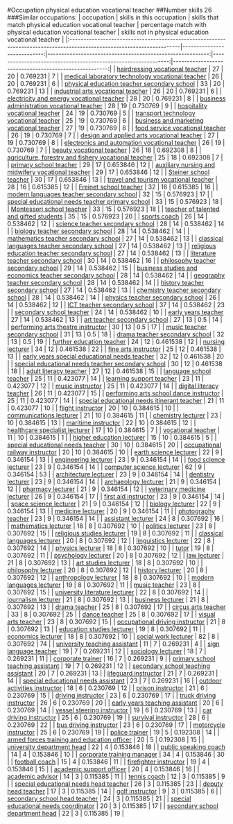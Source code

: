 #Occupation physical education vocational teacher
##Number skills 26
###Similar occupations:
| occupation                                                                                                            |   skills in this occupation |   skills that match physical education vocational teacher |   percentage match with physical education vocational teacher |   skills not in physical education vocational teacher |
|:----------------------------------------------------------------------------------------------------------------------|----------------------------:|----------------------------------------------------------:|--------------------------------------------------------------:|------------------------------------------------------:|
| [hairdressing vocational teacher](hairdressing_vocational_teacher.md)                                                 |                          27 |                                                        20 |                                                      0.769231 |                                                     7 |
| [medical laboratory technology vocational teacher](medical_laboratory_technology_vocational_teacher.md)               |                          26 |                                                        20 |                                                      0.769231 |                                                     6 |
| [physical education teacher secondary school](physical_education_teacher_secondary_school.md)                         |                          33 |                                                        20 |                                                      0.769231 |                                                    13 |
| [industrial arts vocational teacher](industrial_arts_vocational_teacher.md)                                           |                          26 |                                                        20 |                                                      0.769231 |                                                     6 |
| [electricity and energy vocational teacher](electricity_and_energy_vocational_teacher.md)                             |                          28 |                                                        20 |                                                      0.769231 |                                                     8 |
| [business administration vocational teacher](business_administration_vocational_teacher.md)                           |                          28 |                                                        19 |                                                      0.730769 |                                                     9 |
| [hospitality vocational teacher](hospitality_vocational_teacher.md)                                                   |                          24 |                                                        19 |                                                      0.730769 |                                                     5 |
| [transport technology vocational teacher](transport_technology_vocational_teacher.md)                                 |                          25 |                                                        19 |                                                      0.730769 |                                                     6 |
| [business and marketing vocational teacher](business_and_marketing_vocational_teacher.md)                             |                          27 |                                                        19 |                                                      0.730769 |                                                     8 |
| [food service vocational teacher](food_service_vocational_teacher.md)                                                 |                          26 |                                                        19 |                                                      0.730769 |                                                     7 |
| [design and applied arts vocational teacher](design_and_applied_arts_vocational_teacher.md)                           |                          27 |                                                        19 |                                                      0.730769 |                                                     8 |
| [electronics and automation vocational teacher](electronics_and_automation_vocational_teacher.md)                     |                          26 |                                                        19 |                                                      0.730769 |                                                     7 |
| [beauty vocational teacher](beauty_vocational_teacher.md)                                                             |                          26 |                                                        18 |                                                      0.692308 |                                                     8 |
| [agriculture, forestry and fishery vocational teacher](agriculture,_forestry_and_fishery_vocational_teacher.md)       |                          25 |                                                        18 |                                                      0.692308 |                                                     7 |
| [primary school teacher](primary_school_teacher.md)                                                                   |                          29 |                                                        17 |                                                      0.653846 |                                                    12 |
| [auxiliary nursing and midwifery vocational teacher](auxiliary_nursing_and_midwifery_vocational_teacher.md)           |                          29 |                                                        17 |                                                      0.653846 |                                                    12 |
| [Steiner school teacher](Steiner_school_teacher.md)                                                                   |                          30 |                                                        17 |                                                      0.653846 |                                                    13 |
| [travel and tourism vocational teacher](travel_and_tourism_vocational_teacher.md)                                     |                          28 |                                                        16 |                                                      0.615385 |                                                    12 |
| [Freinet school teacher](Freinet_school_teacher.md)                                                                   |                          32 |                                                        16 |                                                      0.615385 |                                                    16 |
| [modern languages teacher secondary school](modern_languages_teacher_secondary_school.md)                             |                          32 |                                                        15 |                                                      0.576923 |                                                    17 |
| [special educational needs teacher primary school](special_educational_needs_teacher_primary_school.md)               |                          33 |                                                        15 |                                                      0.576923 |                                                    18 |
| [Montessori school teacher](Montessori_school_teacher.md)                                                             |                          33 |                                                        15 |                                                      0.576923 |                                                    18 |
| [teacher of talented and gifted students](teacher_of_talented_and_gifted_students.md)                                 |                          35 |                                                        15 |                                                      0.576923 |                                                    20 |
| [sports coach](sports_coach.md)                                                                                       |                          26 |                                                        14 |                                                      0.538462 |                                                    12 |
| [science teacher secondary school](science_teacher_secondary_school.md)                                               |                          28 |                                                        14 |                                                      0.538462 |                                                    14 |
| [biology teacher secondary school](biology_teacher_secondary_school.md)                                               |                          28 |                                                        14 |                                                      0.538462 |                                                    14 |
| [mathematics teacher secondary school](mathematics_teacher_secondary_school.md)                                       |                          27 |                                                        14 |                                                      0.538462 |                                                    13 |
| [classical languages teacher secondary school](classical_languages_teacher_secondary_school.md)                       |                          27 |                                                        14 |                                                      0.538462 |                                                    13 |
| [religious education teacher secondary school](religious_education_teacher_secondary_school.md)                       |                          27 |                                                        14 |                                                      0.538462 |                                                    13 |
| [literature teacher secondary school](literature_teacher_secondary_school.md)                                         |                          30 |                                                        14 |                                                      0.538462 |                                                    16 |
| [philosophy teacher secondary school](philosophy_teacher_secondary_school.md)                                         |                          29 |                                                        14 |                                                      0.538462 |                                                    15 |
| [business studies and economics teacher secondary school](business_studies_and_economics_teacher_secondary_school.md) |                          28 |                                                        14 |                                                      0.538462 |                                                    14 |
| [geography teacher secondary school](geography_teacher_secondary_school.md)                                           |                          28 |                                                        14 |                                                      0.538462 |                                                    14 |
| [history teacher secondary school](history_teacher_secondary_school.md)                                               |                          27 |                                                        14 |                                                      0.538462 |                                                    13 |
| [chemistry teacher secondary school](chemistry_teacher_secondary_school.md)                                           |                          28 |                                                        14 |                                                      0.538462 |                                                    14 |
| [physics teacher secondary school](physics_teacher_secondary_school.md)                                               |                          26 |                                                        14 |                                                      0.538462 |                                                    12 |
| [ICT teacher secondary school](ICT_teacher_secondary_school.md)                                                       |                          37 |                                                        14 |                                                      0.538462 |                                                    23 |
| [secondary school teacher](secondary_school_teacher.md)                                                               |                          24 |                                                        14 |                                                      0.538462 |                                                    10 |
| [early years teacher](early_years_teacher.md)                                                                         |                          27 |                                                        14 |                                                      0.538462 |                                                    13 |
| [art teacher secondary school](art_teacher_secondary_school.md)                                                       |                          27 |                                                        13 |                                                      0.5      |                                                    14 |
| [performing arts theatre instructor](performing_arts_theatre_instructor.md)                                           |                          30 |                                                        13 |                                                      0.5      |                                                    17 |
| [music teacher secondary school](music_teacher_secondary_school.md)                                                   |                          31 |                                                        13 |                                                      0.5      |                                                    18 |
| [drama teacher secondary school](drama_teacher_secondary_school.md)                                                   |                          32 |                                                        13 |                                                      0.5      |                                                    19 |
| [further education teacher](further_education_teacher.md)                                                             |                          24 |                                                        12 |                                                      0.461538 |                                                    12 |
| [nursing lecturer](nursing_lecturer.md)                                                                               |                          34 |                                                        12 |                                                      0.461538 |                                                    22 |
| [fine arts instructor](fine_arts_instructor.md)                                                                       |                          25 |                                                        12 |                                                      0.461538 |                                                    13 |
| [early years special educational needs teacher](early_years_special_educational_needs_teacher.md)                     |                          32 |                                                        12 |                                                      0.461538 |                                                    20 |
| [special educational needs teacher secondary school](special_educational_needs_teacher_secondary_school.md)           |                          30 |                                                        12 |                                                      0.461538 |                                                    18 |
| [adult literacy teacher](adult_literacy_teacher.md)                                                                   |                          27 |                                                        12 |                                                      0.461538 |                                                    15 |
| [language school teacher](language_school_teacher.md)                                                                 |                          25 |                                                        11 |                                                      0.423077 |                                                    14 |
| [learning support teacher](learning_support_teacher.md)                                                               |                          23 |                                                        11 |                                                      0.423077 |                                                    12 |
| [music instructor](music_instructor.md)                                                                               |                          25 |                                                        11 |                                                      0.423077 |                                                    14 |
| [digital literacy teacher](digital_literacy_teacher.md)                                                               |                          26 |                                                        11 |                                                      0.423077 |                                                    15 |
| [performing arts school dance instructor](performing_arts_school_dance_instructor.md)                                 |                          25 |                                                        11 |                                                      0.423077 |                                                    14 |
| [special educational needs itinerant teacher](special_educational_needs_itinerant_teacher.md)                         |                          21 |                                                        11 |                                                      0.423077 |                                                    10 |
| [flight instructor](flight_instructor.md)                                                                             |                          20 |                                                        10 |                                                      0.384615 |                                                    10 |
| [communications lecturer](communications_lecturer.md)                                                                 |                          21 |                                                        10 |                                                      0.384615 |                                                    11 |
| [chemistry lecturer](chemistry_lecturer.md)                                                                           |                          23 |                                                        10 |                                                      0.384615 |                                                    13 |
| [maritime instructor](maritime_instructor.md)                                                                         |                          22 |                                                        10 |                                                      0.384615 |                                                    12 |
| [healthcare specialist lecturer](healthcare_specialist_lecturer.md)                                                   |                          17 |                                                        10 |                                                      0.384615 |                                                     7 |
| [vocational teacher](vocational_teacher.md)                                                                           |                          11 |                                                        10 |                                                      0.384615 |                                                     1 |
| [higher education lecturer](higher_education_lecturer.md)                                                             |                          15 |                                                        10 |                                                      0.384615 |                                                     5 |
| [special educational needs teacher](special_educational_needs_teacher.md)                                             |                          30 |                                                        10 |                                                      0.384615 |                                                    20 |
| [occupational railway instructor](occupational_railway_instructor.md)                                                 |                          20 |                                                        10 |                                                      0.384615 |                                                    10 |
| [earth science lecturer](earth_science_lecturer.md)                                                                   |                          22 |                                                         9 |                                                      0.346154 |                                                    13 |
| [engineering lecturer](engineering_lecturer.md)                                                                       |                          23 |                                                         9 |                                                      0.346154 |                                                    14 |
| [food science lecturer](food_science_lecturer.md)                                                                     |                          23 |                                                         9 |                                                      0.346154 |                                                    14 |
| [computer science lecturer](computer_science_lecturer.md)                                                             |                          62 |                                                         9 |                                                      0.346154 |                                                    53 |
| [architecture lecturer](architecture_lecturer.md)                                                                     |                          23 |                                                         9 |                                                      0.346154 |                                                    14 |
| [dentistry lecturer](dentistry_lecturer.md)                                                                           |                          23 |                                                         9 |                                                      0.346154 |                                                    14 |
| [archaeology lecturer](archaeology_lecturer.md)                                                                       |                          21 |                                                         9 |                                                      0.346154 |                                                    12 |
| [pharmacy lecturer](pharmacy_lecturer.md)                                                                             |                          21 |                                                         9 |                                                      0.346154 |                                                    12 |
| [veterinary medicine lecturer](veterinary_medicine_lecturer.md)                                                       |                          26 |                                                         9 |                                                      0.346154 |                                                    17 |
| [first aid instructor](first_aid_instructor.md)                                                                       |                          23 |                                                         9 |                                                      0.346154 |                                                    14 |
| [space science lecturer](space_science_lecturer.md)                                                                   |                          21 |                                                         9 |                                                      0.346154 |                                                    12 |
| [biology lecturer](biology_lecturer.md)                                                                               |                          22 |                                                         9 |                                                      0.346154 |                                                    13 |
| [medicine lecturer](medicine_lecturer.md)                                                                             |                          20 |                                                         9 |                                                      0.346154 |                                                    11 |
| [photography teacher](photography_teacher.md)                                                                         |                          23 |                                                         9 |                                                      0.346154 |                                                    14 |
| [assistant lecturer](assistant_lecturer.md)                                                                           |                          24 |                                                         8 |                                                      0.307692 |                                                    16 |
| [mathematics lecturer](mathematics_lecturer.md)                                                                       |                          18 |                                                         8 |                                                      0.307692 |                                                    10 |
| [politics lecturer](politics_lecturer.md)                                                                             |                          23 |                                                         8 |                                                      0.307692 |                                                    15 |
| [religious studies lecturer](religious_studies_lecturer.md)                                                           |                          19 |                                                         8 |                                                      0.307692 |                                                    11 |
| [classical languages lecturer](classical_languages_lecturer.md)                                                       |                          20 |                                                         8 |                                                      0.307692 |                                                    12 |
| [linguistics lecturer](linguistics_lecturer.md)                                                                       |                          22 |                                                         8 |                                                      0.307692 |                                                    14 |
| [physics lecturer](physics_lecturer.md)                                                                               |                          18 |                                                         8 |                                                      0.307692 |                                                    10 |
| [tutor](tutor.md)                                                                                                     |                          19 |                                                         8 |                                                      0.307692 |                                                    11 |
| [psychology lecturer](psychology_lecturer.md)                                                                         |                          20 |                                                         8 |                                                      0.307692 |                                                    12 |
| [law lecturer](law_lecturer.md)                                                                                       |                          21 |                                                         8 |                                                      0.307692 |                                                    13 |
| [art studies lecturer](art_studies_lecturer.md)                                                                       |                          18 |                                                         8 |                                                      0.307692 |                                                    10 |
| [philosophy lecturer](philosophy_lecturer.md)                                                                         |                          20 |                                                         8 |                                                      0.307692 |                                                    12 |
| [history lecturer](history_lecturer.md)                                                                               |                          20 |                                                         8 |                                                      0.307692 |                                                    12 |
| [anthropology lecturer](anthropology_lecturer.md)                                                                     |                          18 |                                                         8 |                                                      0.307692 |                                                    10 |
| [modern languages lecturer](modern_languages_lecturer.md)                                                             |                          19 |                                                         8 |                                                      0.307692 |                                                    11 |
| [music teacher](music_teacher.md)                                                                                     |                          23 |                                                         8 |                                                      0.307692 |                                                    15 |
| [university literature lecturer](university_literature_lecturer.md)                                                   |                          22 |                                                         8 |                                                      0.307692 |                                                    14 |
| [journalism lecturer](journalism_lecturer.md)                                                                         |                          21 |                                                         8 |                                                      0.307692 |                                                    13 |
| [business lecturer](business_lecturer.md)                                                                             |                          21 |                                                         8 |                                                      0.307692 |                                                    13 |
| [drama teacher](drama_teacher.md)                                                                                     |                          25 |                                                         8 |                                                      0.307692 |                                                    17 |
| [circus arts teacher](circus_arts_teacher.md)                                                                         |                          33 |                                                         8 |                                                      0.307692 |                                                    25 |
| [dance teacher](dance_teacher.md)                                                                                     |                          25 |                                                         8 |                                                      0.307692 |                                                    17 |
| [visual arts teacher](visual_arts_teacher.md)                                                                         |                          23 |                                                         8 |                                                      0.307692 |                                                    15 |
| [occupational driving instructor](occupational_driving_instructor.md)                                                 |                          21 |                                                         8 |                                                      0.307692 |                                                    13 |
| [education studies lecturer](education_studies_lecturer.md)                                                           |                          19 |                                                         8 |                                                      0.307692 |                                                    11 |
| [economics lecturer](economics_lecturer.md)                                                                           |                          18 |                                                         8 |                                                      0.307692 |                                                    10 |
| [social work lecturer](social_work_lecturer.md)                                                                       |                          82 |                                                         8 |                                                      0.307692 |                                                    74 |
| [university teaching assistant](university_teaching_assistant.md)                                                     |                          11 |                                                         7 |                                                      0.269231 |                                                     4 |
| [sign language teacher](sign_language_teacher.md)                                                                     |                          19 |                                                         7 |                                                      0.269231 |                                                    12 |
| [sociology lecturer](sociology_lecturer.md)                                                                           |                          18 |                                                         7 |                                                      0.269231 |                                                    11 |
| [corporate trainer](corporate_trainer.md)                                                                             |                          16 |                                                         7 |                                                      0.269231 |                                                     9 |
| [primary school teaching assistant](primary_school_teaching_assistant.md)                                             |                          19 |                                                         7 |                                                      0.269231 |                                                    12 |
| [secondary school teaching assistant](secondary_school_teaching_assistant.md)                                         |                          20 |                                                         7 |                                                      0.269231 |                                                    13 |
| [lifeguard instructor](lifeguard_instructor.md)                                                                       |                          21 |                                                         7 |                                                      0.269231 |                                                    14 |
| [special educational needs assistant](special_educational_needs_assistant.md)                                         |                          23 |                                                         7 |                                                      0.269231 |                                                    16 |
| [outdoor activities instructor](outdoor_activities_instructor.md)                                                     |                          18 |                                                         6 |                                                      0.230769 |                                                    12 |
| [prison instructor](prison_instructor.md)                                                                             |                          21 |                                                         6 |                                                      0.230769 |                                                    15 |
| [driving instructor](driving_instructor.md)                                                                           |                          23 |                                                         6 |                                                      0.230769 |                                                    17 |
| [truck driving instructor](truck_driving_instructor.md)                                                               |                          26 |                                                         6 |                                                      0.230769 |                                                    20 |
| [early years teaching assistant](early_years_teaching_assistant.md)                                                   |                          20 |                                                         6 |                                                      0.230769 |                                                    14 |
| [vessel steering instructor](vessel_steering_instructor.md)                                                           |                          19 |                                                         6 |                                                      0.230769 |                                                    13 |
| [car driving instructor](car_driving_instructor.md)                                                                   |                          25 |                                                         6 |                                                      0.230769 |                                                    19 |
| [survival instructor](survival_instructor.md)                                                                         |                          28 |                                                         6 |                                                      0.230769 |                                                    22 |
| [bus driving instructor](bus_driving_instructor.md)                                                                   |                          23 |                                                         6 |                                                      0.230769 |                                                    17 |
| [motorcycle instructor](motorcycle_instructor.md)                                                                     |                          25 |                                                         6 |                                                      0.230769 |                                                    19 |
| [police trainer](police_trainer.md)                                                                                   |                          19 |                                                         5 |                                                      0.192308 |                                                    14 |
| [armed forces training and education officer](armed_forces_training_and_education_officer.md)                         |                          20 |                                                         5 |                                                      0.192308 |                                                    15 |
| [university department head](university_department_head.md)                                                           |                          22 |                                                         4 |                                                      0.153846 |                                                    18 |
| [public speaking coach](public_speaking_coach.md)                                                                     |                          14 |                                                         4 |                                                      0.153846 |                                                    10 |
| [corporate training manager](corporate_training_manager.md)                                                           |                          34 |                                                         4 |                                                      0.153846 |                                                    30 |
| [football coach](football_coach.md)                                                                                   |                          15 |                                                         4 |                                                      0.153846 |                                                    11 |
| [firefighter instructor](firefighter_instructor.md)                                                                   |                          19 |                                                         4 |                                                      0.153846 |                                                    15 |
| [academic support officer](academic_support_officer.md)                                                               |                          20 |                                                         4 |                                                      0.153846 |                                                    16 |
| [academic advisor](academic_advisor.md)                                                                               |                          14 |                                                         3 |                                                      0.115385 |                                                    11 |
| [tennis coach](tennis_coach.md)                                                                                       |                          12 |                                                         3 |                                                      0.115385 |                                                     9 |
| [special educational needs head teacher](special_educational_needs_head_teacher.md)                                   |                          26 |                                                         3 |                                                      0.115385 |                                                    23 |
| [deputy head teacher](deputy_head_teacher.md)                                                                         |                          17 |                                                         3 |                                                      0.115385 |                                                    14 |
| [golf instructor](golf_instructor.md)                                                                                 |                           9 |                                                         3 |                                                      0.115385 |                                                     6 |
| [secondary school head teacher](secondary_school_head_teacher.md)                                                     |                          24 |                                                         3 |                                                      0.115385 |                                                    21 |
| [special educational needs coordinator](special_educational_needs_coordinator.md)                                     |                          20 |                                                         3 |                                                      0.115385 |                                                    17 |
| [secondary school department head](secondary_school_department_head.md)                                               |                          22 |                                                         3 |                                                      0.115385 |                                                    19 |
